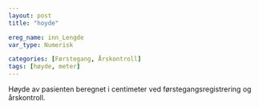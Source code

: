 ```yaml
---
layout: post
title: "hoyde"

ereg_name: inn_Lengde
var_type: Numerisk

categories: [Førstegang, Årskontroll]
tags: [høyde, meter]
---
```


Høyde av pasienten beregnet i centimeter ved førstegangsregistrering og årskontroll.
